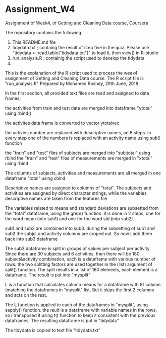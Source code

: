 # Assignment_W4
Assignment of Week4, of Getting and Cleaning Data course, Coursera

The repository contains the following:
1. This README.md file
2. tidydata.txt ; containg the result of step five in the quiz.  Please use "tidydata <- read.table("tidydata.txt")" to load it, then view() in R-studio
3. run_analysis.R ; containig the script used to develop the tidydata
4. 

This is the explanation of the R script used to process the week4 assignment
of Getting and Cleaning Data course.
The R script file is "run_analysis.R"
Prepared by Mohamed Roshdy,  29th June, 2018

In the first section, all provided text files are read and assigned to data frames;

the activities from train and test data are merged into dataframe "ytotal" using rbind()

the activites data frame is converted to vector ytotalvec

the activies number are replaced with descriptive names, on 6 steps.  In every step
one of the numbers is replaced with an activity name using sub() function

the "train" and "test" files of subjects are merged into "subjtotal" using rbind
the "train" and "test" files of measurements are merged in "xtotal" using rbind

The columns of subjects, activities and measurements are all merged in one dataframe
"total" using cbind

Descriptive names are assigned to columns of "total".
The subjects and activities are assigned by direct character strings, while the variables
descriptive names are taken from the features file

The variables related to means and standard deviations are subsetted from the "total"
dataframe, using the grep() function.  it is done in 2 steps, one for the word mean 
(into sub1) and one for the word std (into sub2).

sub1 and sub2 are combined into sub3.  during the subsetting of sub1 and sub2 the subjct
and activity columns are croped out.  So now i add them back into sub3 dataframe

The sub3 dataframe is split in groups of values per subject per activity.  Since there 
are 30 subjects and 6 activities, then there will be 180 subject&activity combination,
each is a dataframe with various number of rows.  the two splitting factors are used together
in the (list) argument of split() function.
The split results in a list of 180 elements, each element is a dataframe.  The result is 
put into "mysplit" 

L is a function that calculates column means for a dataframe with 81 column (matching the 
dataframes in "mysplit" list.  But it skips the first 2 columns and acts on the rest.
 
The L function is applied to each of the dataframes in "mysplit", using sapply() function.
the reult is a dataframe with variable names in the rows, so i transposed it using t()
function to keep it consistent with the previous dataframes.
The resulting dataframe is put in "tidydata"

The tidydata is copied to text file "tidydata.txt"

 
